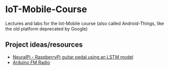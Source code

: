 # IoT-Mobile-Course
Lectures and labs for the Iot-Mobile course (also called Android-Things, like the old platform deprecated by Google)  

## Project ideas/resources
- [NeuralPi - RaspberryPi guitar pedal using an LSTM model](https://github.com/GuitarML/NeuralPi)
- [Arduino FM Radio](https://www.youtube.com/watch?v=n1hPj2wfsnA)
